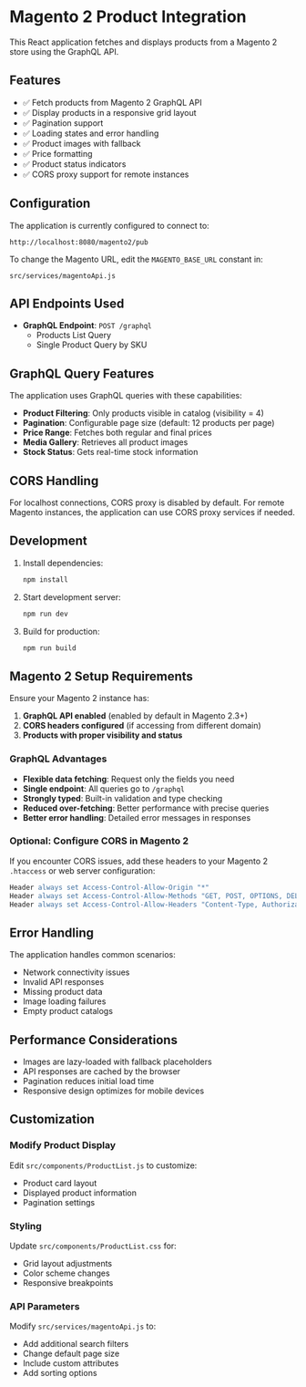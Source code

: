 # Magento 2 Product Integration

This React application fetches and displays products from a Magento 2 store using the GraphQL API.

## Features

- ✅ Fetch products from Magento 2 GraphQL API
- ✅ Display products in a responsive grid layout
- ✅ Pagination support
- ✅ Loading states and error handling
- ✅ Product images with fallback
- ✅ Price formatting
- ✅ Product status indicators
- ✅ CORS proxy support for remote instances

## Configuration

The application is currently configured to connect to:
```
http://localhost:8080/magento2/pub
```

To change the Magento URL, edit the `MAGENTO_BASE_URL` constant in:
```
src/services/magentoApi.js
```

## API Endpoints Used

- **GraphQL Endpoint**: `POST /graphql`
  - Products List Query
  - Single Product Query by SKU

## GraphQL Query Features

The application uses GraphQL queries with these capabilities:
- **Product Filtering**: Only products visible in catalog (visibility = 4)
- **Pagination**: Configurable page size (default: 12 products per page)
- **Price Range**: Fetches both regular and final prices
- **Media Gallery**: Retrieves all product images
- **Stock Status**: Gets real-time stock information

## CORS Handling

For localhost connections, CORS proxy is disabled by default. For remote Magento instances, the application can use CORS proxy services if needed.

## Development

1. Install dependencies:
   ```bash
   npm install
   ```

2. Start development server:
   ```bash
   npm run dev
   ```

3. Build for production:
   ```bash
   npm run build
   ```

## Magento 2 Setup Requirements

Ensure your Magento 2 instance has:

1. **GraphQL API enabled** (enabled by default in Magento 2.3+)
2. **CORS headers configured** (if accessing from different domain)
3. **Products with proper visibility and status**

### GraphQL Advantages

- **Flexible data fetching**: Request only the fields you need
- **Single endpoint**: All queries go to `/graphql`
- **Strongly typed**: Built-in validation and type checking
- **Reduced over-fetching**: Better performance with precise queries
- **Better error handling**: Detailed error messages in responses

### Optional: Configure CORS in Magento 2

If you encounter CORS issues, add these headers to your Magento 2 `.htaccess` or web server configuration:

```apache
Header always set Access-Control-Allow-Origin "*"
Header always set Access-Control-Allow-Methods "GET, POST, OPTIONS, DELETE, PUT"
Header always set Access-Control-Allow-Headers "Content-Type, Authorization, X-Requested-With"
```

## Error Handling

The application handles common scenarios:
- Network connectivity issues
- Invalid API responses
- Missing product data
- Image loading failures
- Empty product catalogs

## Performance Considerations

- Images are lazy-loaded with fallback placeholders
- API responses are cached by the browser
- Pagination reduces initial load time
- Responsive design optimizes for mobile devices

## Customization

### Modify Product Display
Edit `src/components/ProductList.js` to customize:
- Product card layout
- Displayed product information
- Pagination settings

### Styling
Update `src/components/ProductList.css` for:
- Grid layout adjustments
- Color scheme changes
- Responsive breakpoints

### API Parameters
Modify `src/services/magentoApi.js` to:
- Add additional search filters
- Change default page size
- Include custom attributes
- Add sorting options